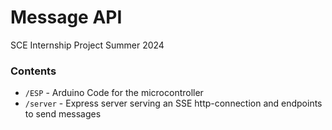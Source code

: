 # Message API
SCE Internship Project Summer 2024
### Contents
- `/ESP` - Arduino Code for the microcontroller
- `/server` - Express server serving an SSE http-connection and endpoints to send messages
